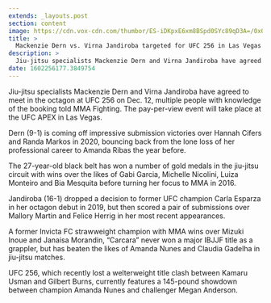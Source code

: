 ```yaml
--- 
extends: _layouts.post 
section: content 
image: https://cdn.vox-cdn.com/thumbor/ES-iDKpxE6xm8BSpd0SYc89qD3A=/0x0:2000x1047/fit-in/1200x630/cdn.vox-cdn.com/uploads/chorus_asset/file/10830023/425_Mackenzie_Dern_x_Amanda_Cooper.jpg 
title: > 
  Mackenzie Dern vs. Virna Jandiroba targeted for UFC 256 in Las Vegas 
description: > 
  Jiu-jitsu specialists Mackenzie Dern and Virna Jandiroba have agreed to meet in the octagon at UFC 256 on Dec. 12, multiple people with knowledge of the booking told MMA Fighting.The pay-per-view event will take place at the UFC APEX in Las Vegas.Dern (9-1) is coming off impressive submission victories over Hannah Cifers and Randa Markos in 2020, bouncing back from the lone loss of her professional career to Amanda Ribas the year before.Jandiroba (16-1) dropped a decision to former UFC champion Carla Esparza in her octagon debut in 2019, but then scored a pair of submissions over Mallory Martin and Felice Herrig in her most recent appearances.UFC 256, which recently lost a welterweight title clash between Kamaru Usman and Gilbert Burns, currently features a 145-pound showdown between champion Amanda Nunes and challenger Megan Anderson. 
date: 1602256177.3849754 
--- 
```

Jiu-jitsu specialists Mackenzie Dern and Virna Jandiroba have agreed to meet in the octagon at UFC 256 on Dec. 12, multiple people with knowledge of the booking told MMA Fighting. The pay-per-view event will take place at the UFC APEX in Las Vegas.

Dern (9-1) is coming off impressive submission victories over Hannah Cifers and Randa Markos in 2020, bouncing back from the lone loss of her professional career to Amanda Ribas the year before.

The 27-year-old black belt has won a number of gold medals in the jiu-jitsu circuit with wins over the likes of Gabi Garcia, Michelle Nicolini, Luiza Monteiro and Bia Mesquita before turning her focus to MMA in 2016.

Jandiroba (16-1) dropped a decision to former UFC champion Carla Esparza in her octagon debut in 2019, but then scored a pair of submissions over Mallory Martin and Felice Herrig in her most recent appearances.

A former Invicta FC strawweight champion with MMA wins over Mizuki Inoue and Janaisa Morandin, “Carcara” never won a major IBJJF title as a grappler, but has beaten the likes of Amanda Nunes and Claudia Gadelha in jiu-jitsu matches.

UFC 256, which recently lost a welterweight title clash between Kamaru Usman and Gilbert Burns, currently features a 145-pound showdown between champion Amanda Nunes and challenger Megan Anderson.